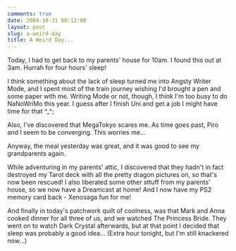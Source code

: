 ```yaml
---
comments: true
date: 2004-10-31 00:12:00
layout: post
slug: a-weird-day
title: A Weird Day...
---
```


Today, I had to get back to my parents' house for 10am.  I found this out at 3am.  Hurrah for four hours' sleep!  

I think something about the lack of sleep turned me into Angsty Writer Mode, and I spent most of the train journey wishing I'd brought a pen and some paper with me.  Writing Mode or not, though, I think I'm too busy to do NaNoWriMo this year.  I guess after I finish Uni and get a job I might have time for that ^_^;  

Also, I've discovered that MegaTokyo scares me.  As time goes past, Piro and I seem to be converging.  This worries me...  

Anyway, the meal yesterday was great, and it was good to see my grandparents again.  

While adventuring in my parents' attic, I discovered that they hadn't in fact destroyed my Tarot deck with all the pretty dragon pictures on, so that's now been rescued!  I also liberated some other sttuff from my parents' house, so we now have a Dreamcast at home!  And I now have my PS2 memory card back - Xenosaga fun for me!  

And finally in today's patchwork quilt of coolness, was that Mark and Anna cooked dinner for all three of us, and we watched The Princess Bride.  They went on to watch Dark Crystal afterwards, but at that point I decided that sleep was probably a good idea...  (Extra hour tonight, but I'm still knackered now...)  


